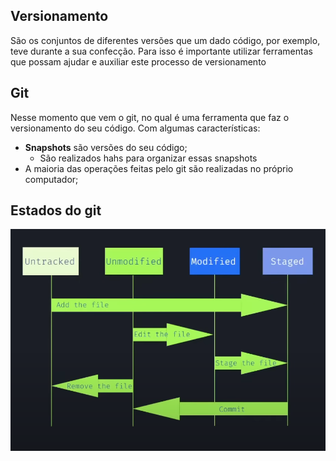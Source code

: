 ## Versionamento

São os conjuntos de diferentes versões que um dado código, por exemplo, teve durante a sua confecção. Para isso é importante utilizar ferramentas que possam ajudar e auxiliar este processo de versionamento

## Git

Nesse momento que vem o git, no qual é uma ferramenta que faz o versionamento do seu código. Com algumas características: 
    
+ **Snapshots** são versões do seu código;
    + São realizados hahs para organizar essas snapshots
+ A maioria das operações feitas pelo git são realizadas no próprio computador;

## Estados do git
![Alt text](image-1.png)